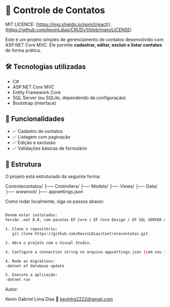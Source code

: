 # 📇 Controle de Contatos
MIT LICENCE: (https://img.shields.io/npm/l/react)].(https://github.com/kevinLdias/CRUDv1/blob/main/LICENSE)

Este é um projeto simples de gerenciamento de contatos desenvolvido com ASP.NET Core MVC. Ele permite **cadastrar, editar, excluir e listar contatos** de forma prática.

## 🛠 Tecnologias utilizadas

- C#
- ASP.NET Core MVC
- Entity Framework Core
- SQL Server (ou SQLite, dependendo da configuração)
- Bootstrap (interface)

## 📸 Funcionalidades

- ✅ Cadastro de contatos
- ✅ Listagem com paginação
- ✅ Edição e exclusão
- ✅ Validações básicas de formulário

## 📂 Estrutura

O projeto está estruturado da seguinte forma:

Controlecontatos/
├── Controllers/
├── Models/
├── Views/
├── Data/
├── wwwroot/
├── appsettings.json

Como rodar localmente, siga os passos abaixo:
``` bash

Devem estar instalados:
Versão .net 8.0, com pacotes EF Core / EF Core Design / EF SQL SERVER e EF Core Tools - todos na versão 8.0.16 

1. Clone o repositório:
   git clone https://github.com/KevinLDias/Controlecontatos.git

2. Abra o projeto com o Visual Studio.

3. Configure a connection string no arquivo appsettings.json (com seu id de usuário do seu SQL e sua senha).

4. Rode as migrations:
-dotnet ef database update

5. Execute a aplicação:
-dotnet run
```

Autor:

Kevin Gabriel Lima Dias
📧 kevinhg2222@gmail.com

